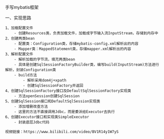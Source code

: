 手写mybatis框架

一、实现思路

    1、加载配置文件
        - 创建Resources类，负责加载文件，加载成字节输入流InputStream，存储到内存中
    2、创建两类bean
        - 配置类：Configuration类，存储mybatis-config.xml解析出的内容
        - Mapper类：MappedStatement类，存储mapper.xml解析出的内容
    3、解析配置文件
        - 解析加载的字节流，填充两类bean
        - 具体是创建SqlSessionFactoryBuilder类，编写build(InputStream)方法进行解析，封装Configuration类
        - build方法
            - 解析采用dom4j+xpath
            - 创建SqlSessionFactory并返回
    4、创建SqlSessionFactory接口及DefaultSqlSessionFactory实现类
        - 方法openSession创建SqlSession
    5、创建SqlSession接口和DefaultSqlSession实现类
        - 添加增删改查方法
        - 这里的方法不直接调用Jdbc，而是委派给Executor去执行
    6、创建Executor接口和实现类SimpleExecutor
        - 封装底层Jdbc代码

    视频链接：https://www.bilibili.com/video/BV1R14y1W7yS